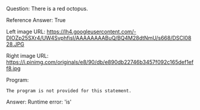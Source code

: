Question: There is a red octopus.

Reference Answer: True

Left image URL: https://lh4.googleusercontent.com/-DlOZp25SXr4/UW4SvphfisI/AAAAAAAABuQ/BQ4M28dtNmU/s668/DSCI0828.JPG

Right image URL: https://i.pinimg.com/originals/e8/90/db/e890db22746b3457f092c165def1eff8.jpg

Program:

```
The program is not provided for this statement.
```
Answer: Runtime error: 'is'

